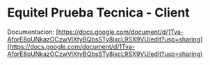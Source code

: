 # Equitel Prueba Tecnica - Client

Documentacion: [https://docs.google.com/document/d/1Tva-AforE8oUNkazOCzwVlXtyBQbsSTy8ixcL9SX9VU/edit?usp=sharing](https://docs.google.com/document/d/1Tva-AforE8oUNkazOCzwVlXtyBQbsSTy8ixcL9SX9VU/edit?usp=sharing)
